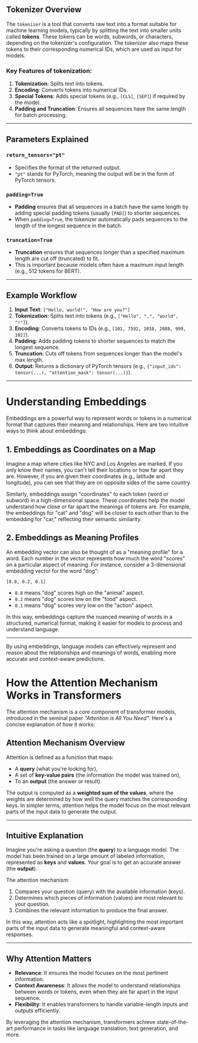 ## Tokenizer Overview
The `tokenizer` is a tool that converts raw text into a format suitable for machine learning models, typically by splitting the text into smaller units called **tokens**. These tokens can be words, subwords, or characters, depending on the tokenizer's configuration. The tokenizer also maps these tokens to their corresponding numerical IDs, which are used as input for models.

### Key Features of tokenization:
1. **Tokenization**: Splits text into tokens.
2. **Encoding**: Converts tokens into numerical IDs.
3. **Special Tokens**: Adds special tokens (e.g., `[CLS]`, `[SEP]`) if required by the model.
4. **Padding and Truncation**: Ensures all sequences have the same length for batch processing.

---

## Parameters Explained

### `return_tensors="pt"`
- Specifies the format of the returned output.
- `"pt"` stands for PyTorch, meaning the output will be in the form of PyTorch tensors.


### `padding=True`
- **Padding** ensures that all sequences in a batch have the same length by adding special padding tokens (usually `[PAD]`) to shorter sequences.
- When `padding=True`, the tokenizer automatically pads sequences to the length of the longest sequence in the batch.

### `truncation=True`
- **Truncation** ensures that sequences longer than a specified maximum length are cut off (truncated) to fit.
- This is important because models often have a maximum input length (e.g., 512 tokens for BERT).

---

## Example Workflow
1. **Input Text**: `["Hello, world!", "How are you?"]`
2. **Tokenization**: Splits text into tokens (e.g., `["Hello", ",", "world", "!"]`).
3. **Encoding**: Converts tokens to IDs (e.g., `[101, 7592, 1010, 2088, 999, 102]`).
4. **Padding**: Adds padding tokens to shorter sequences to match the longest sequence.
5. **Truncation**: Cuts off tokens from sequences longer than the model's max length.
6. **Output**: Returns a dictionary of PyTorch tensors (e.g., `{"input_ids": tensor(...), "attention_mask": tensor(...)}`).

---

# Understanding Embeddings

Embeddings are a powerful way to represent words or tokens in a numerical format that captures their meaning and relationships. Here are two intuitive ways to think about embeddings:

## 1. Embeddings as Coordinates on a Map
Imagine a map where cities like NYC and Los Angeles are marked. If you only know their names, you can't tell their locations or how far apart they are. However, if you are given their coordinates (e.g., latitude and longitude), you can see that they are on opposite sides of the same country. 

Similarly, embeddings assign "coordinates" to each token (word or subword) in a high-dimensional space. These coordinates help the model understand how close or far apart the meanings of tokens are. For example, the embeddings for "cat" and "dog" will be closer to each other than to the embedding for "car," reflecting their semantic similarity.

## 2. Embeddings as Meaning Profiles
An embedding vector can also be thought of as a "meaning profile" for a word. Each number in the vector represents how much the word "scores" on a particular aspect of meaning. For instance, consider a 3-dimensional embedding vector for the word "dog":

```
[0.8, 0.2, 0.1]
```

- `0.8` means "dog" scores high on the "animal" aspect.
- `0.2` means "dog" scores low on the "food" aspect.
- `0.1` means "dog" scores very low on the "action" aspect.

In this way, embeddings capture the nuanced meaning of words in a structured, numerical format, making it easier for models to process and understand language.

---

By using embeddings, language models can effectively represent and reason about the relationships and meanings of words, enabling more accurate and context-aware predictions.

# How the Attention Mechanism Works in Transformers

The attention mechanism is a core component of transformer models, introduced in the seminal paper *"Attention is All You Need"*. Here's a concise explanation of how it works:

## Attention Mechanism Overview
Attention is defined as a function that maps:
- A **query** (what you're looking for),
- A set of **key-value pairs** (the information the model was trained on),
- To an **output** (the answer or result).

The output is computed as a **weighted sum of the values**, where the weights are determined by how well the query matches the corresponding keys. In simpler terms, attention helps the model focus on the most relevant parts of the input data to generate the output.

---

## Intuitive Explanation
Imagine you're asking a question (the **query**) to a language model. The model has been trained on a large amount of labeled information, represented as **keys** and **values**. Your goal is to get an accurate answer (the **output**).

The attention mechanism:
1. Compares your question (query) with the available information (keys).
2. Determines which pieces of information (values) are most relevant to your question.
3. Combines the relevant information to produce the final answer.

In this way, attention acts like a spotlight, highlighting the most important parts of the input data to generate meaningful and context-aware responses.

---

## Why Attention Matters
- **Relevance**: It ensures the model focuses on the most pertinent information.
- **Context Awareness**: It allows the model to understand relationships between words or tokens, even when they are far apart in the input sequence.
- **Flexibility**: It enables transformers to handle variable-length inputs and outputs efficiently.

By leveraging the attention mechanism, transformers achieve state-of-the-art performance in tasks like language translation, text generation, and more.